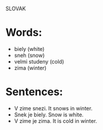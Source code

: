 SLOVAK 
# Words:
* biely (white)
* sneh (snow)
* velmi studeny (cold)
* zima (winter)

# Sentences:
* V zime snezi. It snows in winter. 
* Snek je biely. Snow is white.
* V zime je zima. It is cold in winter.
